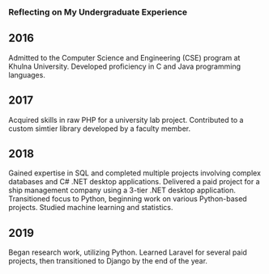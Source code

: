 ### Reflecting on My Undergraduate Experience

## 2016
Admitted to the Computer Science and Engineering (CSE) program at Khulna University. Developed proficiency in C and Java programming languages.

## 2017
Acquired skills in raw PHP for a university lab project. Contributed to a custom simtier library developed by a faculty member.

## 2018
Gained expertise in SQL and completed multiple projects involving complex databases and C# .NET desktop applications. Delivered a paid project for a ship management company using a 3-tier .NET desktop application. Transitioned focus to Python, beginning work on various Python-based projects. Studied machine learning and statistics.

## 2019
Began research work, utilizing Python. Learned Laravel for several paid projects, then transitioned to Django by the end of the year.


